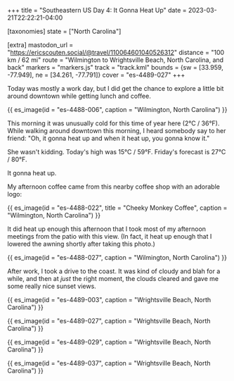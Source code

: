 +++
title = "Southeastern US Day 4: It Gonna Heat Up"
date = 2023-03-21T22:22:21-04:00

[taxonomies]
state = ["North Carolina"]

[extra]
mastodon_url = "https://ericscouten.social/@travel/110064601040526312"
distance = "100 km / 62 mi"
route = "Wilmington to Wrightsville Beach, North Carolina, and back"
markers = "markers.js"
track = "track.kml"
bounds = {sw = [33.959, -77.949], ne = [34.261, -77.791]}
cover = "es-4489-027"
+++

Today was mostly a work day, but I did get the chance to explore a little bit around downtown while getting lunch and coffee.

<!-- more -->

{{ es_image(id = "es-4488-006", caption = "Wilmington, North Carolina") }}

This morning it was unusually cold for this time of year here (2°C / 36°F). While walking around downtown this morning, I heard somebody say to her friend: "Oh, it gonna heat up and when it heat up, you gonna know it."

She wasn't kidding. Today's high was 15°C / 59°F. Friday's forecast is 27°C / 80°F.

It gonna heat up.

My afternoon coffee came from this nearby coffee shop with an adorable logo:

{{ es_image(id = "es-4488-022", title = "Cheeky Monkey Coffee", caption = "Wilmington, North Carolina") }}

It did heat up enough this afternoon that I took most of my afternoon meetings from the patio with this view. (In fact, it heat up enough that I lowered the awning shortly after taking this photo.)

{{ es_image(id = "es-4488-027", caption = "Wilmington, North Carolina") }}

After work, I took a drive to the coast. It was kind of cloudy and blah for a while, and then at _just_ the right moment, the clouds cleared and gave me some really nice sunset views.

{{ es_image(id = "es-4489-003", caption = "Wrightsville Beach, North Carolina") }}

{{ es_image(id = "es-4489-027", caption = "Wrightsville Beach, North Carolina") }}

{{ es_image(id = "es-4489-029", caption = "Wrightsville Beach, North Carolina") }}

{{ es_image(id = "es-4489-037", caption = "Wrightsville Beach, North Carolina") }}
